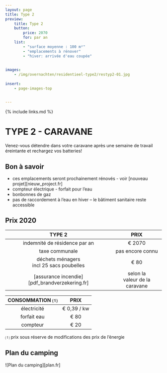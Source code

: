```yaml
---
layout: page
title: Type 2
preview: 
    title: Type 2
    button:
        price: 2070
        for: par an
    list:
        - "surface moyenne : 100 m²"
        - "emplacements à rénover"
        - "hiver: arrivée d'eau coupée"
        
        
images:
    - /img/overnachten/residentieel-type2/restyp2-01.jpg
    
insert:
    - page-images-top
    
    
---
```


{% include links.md %}

# TYPE 2 - CARAVANE 

Venez-vous détendre dans votre caravane après une semaine de travail éreintante et rechargez vos batteries!


## Bon à savoir

- ces emplacements seront prochainement rénovés - voir [nouveau projet][nieuw_project.fr]
- compteur électrique - forfait pour l’eau
- bonbonnes de gaz
- pas de raccordement à l’eau en hiver – le bâtiment sanitaire reste accessible


## Prix 2020

TYPE 2                |PRIX            |
:--------------------:|:--------------:|
indemnité de résidence par an |€ 2070             
taxe communale                |pas encore connu 
déchets ménagers<br>incl 25 sacs poubelles<br> | € 80    
[assurance incendie][pdf_brandverzekering.fr]     |selon la<br>valeur de la caravane


CONSOMMATION ⑴         |PRIX         |
:--------------------:|:-------------:|
électricité           | € 0,39 / kw        
forfait eau           | € 80     
compteur              | € 20   

⑴ prix sous réserve de modifications des prix de l’énergie

## Plan du camping

![Plan du camping][plan.fr]
